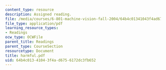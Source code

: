 ```yaml
---
content_type: resource
description: Assigned reading.
file: /media/courses/6-801-machine-vision-fall-2004/64b4c01341043f4ad6756172dc3fb652_harmful.pdf
file_type: application/pdf
learning_resource_types:
- Readings
ocw_type: OCWFile
parent_title: Readings
parent_type: CourseSection
resourcetype: Document
title: harmful.pdf
uid: 64b4c013-4104-3f4a-d675-6172dc3fb652
---
```

